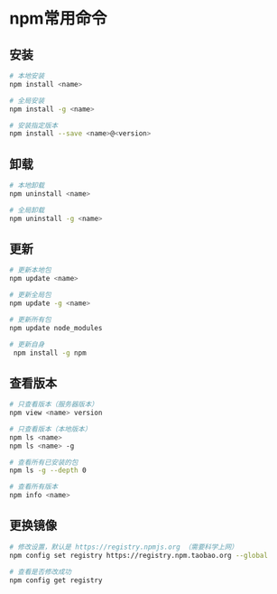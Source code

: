 # npm常用命令

## 安装

```bash
# 本地安装
npm install <name>

# 全局安装
npm install -g <name>

# 安装指定版本
npm install --save <name>@<version>
```

## 卸载

```bash
# 本地卸载
npm uninstall <name>

# 全局卸载
npm uninstall -g <name>
```

## 更新

```bash
# 更新本地包
npm update <name>

# 更新全局包
npm update -g <name>

# 更新所有包
npm update node_modules

# 更新自身
 npm install -g npm
```

## 查看版本

```bash
# 只查看版本（服务器版本）
npm view <name> version

# 只查看版本（本地版本）
npm ls <name>
npm ls <name> -g

# 查看所有已安装的包
npm ls -g --depth 0

# 查看所有版本
npm info <name>
```

## 更换镜像

```bash
# 修改设置，默认是 https://registry.npmjs.org （需要科学上网）
npm config set registry https://registry.npm.taobao.org --global

# 查看是否修改成功
npm config get registry
```

